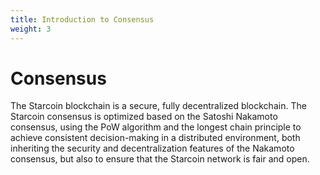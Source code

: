 ```yaml
---
title: Introduction to Consensus
weight: 3
---
```


# Consensus

The Starcoin blockchain is a secure, fully decentralized blockchain. The Starcoin consensus is optimized based on the Satoshi Nakamoto consensus, using the PoW algorithm and the longest chain principle to achieve consistent decision-making in a distributed environment, both inheriting the security and decentralization features of the Nakamoto consensus, but also to ensure that the Starcoin network is fair and open.
